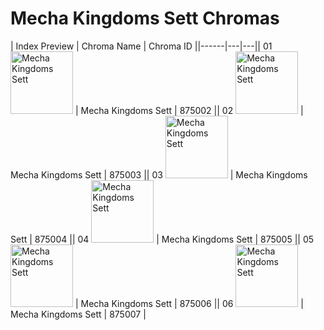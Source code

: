 # Mecha Kingdoms Sett Chromas

| Index  Preview | Chroma Name | Chroma ID ||------|---|---|| 01  <img src='https://raw.communitydragon.org/latest/plugins/rcp-be-lol-game-data/global/default/v1/champion-chroma-images/875/875002.png' alt='Mecha Kingdoms Sett' width='100'> | Mecha Kingdoms Sett | 875002 || 02  <img src='https://raw.communitydragon.org/latest/plugins/rcp-be-lol-game-data/global/default/v1/champion-chroma-images/875/875003.png' alt='Mecha Kingdoms Sett' width='100'> | Mecha Kingdoms Sett | 875003 || 03  <img src='https://raw.communitydragon.org/latest/plugins/rcp-be-lol-game-data/global/default/v1/champion-chroma-images/875/875004.png' alt='Mecha Kingdoms Sett' width='100'> | Mecha Kingdoms Sett | 875004 || 04  <img src='https://raw.communitydragon.org/latest/plugins/rcp-be-lol-game-data/global/default/v1/champion-chroma-images/875/875005.png' alt='Mecha Kingdoms Sett' width='100'> | Mecha Kingdoms Sett | 875005 || 05  <img src='https://raw.communitydragon.org/latest/plugins/rcp-be-lol-game-data/global/default/v1/champion-chroma-images/875/875006.png' alt='Mecha Kingdoms Sett' width='100'> | Mecha Kingdoms Sett | 875006 || 06  <img src='https://raw.communitydragon.org/latest/plugins/rcp-be-lol-game-data/global/default/v1/champion-chroma-images/875/875007.png' alt='Mecha Kingdoms Sett' width='100'> | Mecha Kingdoms Sett | 875007 |